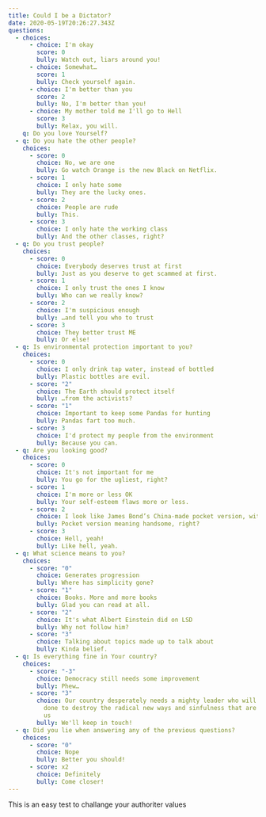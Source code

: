 ```yaml
---
title: Could I be a Dictator?
date: 2020-05-19T20:26:27.343Z
questions:
  - choices:
      - choice: I'm okay
        score: 0
        bully: Watch out, liars around you!
      - choice: Somewhat…
        score: 1
        bully: Check yourself again.
      - choice: I'm better than you
        score: 2
        bully: No, I'm better than you!
      - choice: My mother told me I'll go to Hell
        score: 3
        bully: Relax, you will.
    q: Do you love Yourself?
  - q: Do you hate the other people?
    choices:
      - score: 0
        choice: No, we are one
        bully: Go watch Orange is the new Black on Netflix.
      - score: 1
        choice: I only hate some
        bully: They are the lucky ones.
      - score: 2
        choice: People are rude
        bully: This.
      - score: 3
        choice: I only hate the working class
        bully: And the other classes, right?
  - q: Do you trust people?
    choices:
      - score: 0
        choice: Everybody deserves trust at first
        bully: Just as you deserve to get scammed at first.
      - score: 1
        choice: I only trust the ones I know
        bully: Who can we really know?
      - score: 2
        choice: I'm suspicious enough
        bully: …and tell you who to trust
      - score: 3
        choice: They better trust ME
        bully: Or else!
  - q: Is environmental protection important to you?
    choices:
      - score: 0
        choice: I only drink tap water, instead of bottled
        bully: Plastic bottles are evil.
      - score: "2"
        choice: The Earth should protect itself
        bully: …from the activists?
      - score: "1"
        choice: Important to keep some Pandas for hunting
        bully: Pandas fart too much.
      - score: 3
        choice: I'd protect my people from the environment
        bully: Because you can.
  - q: Are you looking good?
    choices:
      - score: 0
        choice: It's not important for me
        bully: You go for the ugliest, right?
      - score: 1
        choice: I'm more or less OK
        bully: Your self-esteem flaws more or less.
      - score: 2
        choice: I look like James Bond’s China-made pocket version, with less hair
        bully: Pocket version meaning handsome, right?
      - score: 3
        choice: Hell, yeah!
        bully: Like hell, yeah.
  - q: What science means to you?
    choices:
      - score: "0"
        choice: Generates progression
        bully: Where has simplicity gone?
      - score: "1"
        choice: Books. More and more books
        bully: Glad you can read at all.
      - score: "2"
        choice: It's what Albert Einstein did on LSD
        bully: Why not follow him?
      - score: "3"
        choice: Talking about topics made up to talk about
        bully: Kinda belief.
  - q: Is everything fine in Your country?
    choices:
      - score: "-3"
        choice: Democracy still needs some improvement
        bully: Phew…
      - score: "3"
        choice: Our country desperately needs a mighty leader who will do what has to be
          done to destroy the radical new ways and sinfulness that are ruining
          us
        bully: We'll keep in touch!
  - q: Did you lie when answering any of the previous questions?
    choices:
      - score: "0"
        choice: Nope
        bully: Better you should!
      - score: x2
        choice: Definitely
        bully: Come closer!
---
```

This is an easy test to challange your authoriter values 